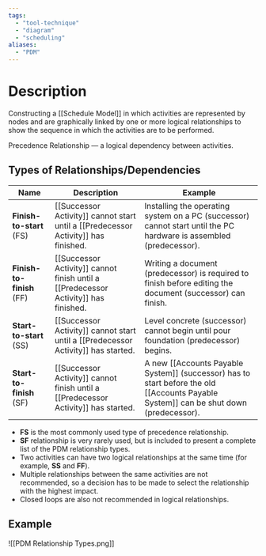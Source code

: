 ```yaml
---
tags:
  - "tool-technique"
  - "diagram"
  - "scheduling"
aliases:
  - "PDM"
---
```

# Description
Constructing a [[Schedule Model]] in which activities are represented by nodes and are graphically linked by one or more logical relationships to show the sequence in which the activities are to be performed.

Precedence Relationship — a logical dependency between activities.
## Types of Relationships/Dependencies
| Name | Description | Example |
| ---- | ---- | ---- |
| **Finish-to-start** (FS) | [[Successor Activity]] cannot start until a [[Predecessor Activity]] has finished. | Installing the operating system on a PC (successor) cannot start until the PC hardware is assembled (predecessor). |
| **Finish-to-finish** (FF) | [[Successor Activity]] cannot finish until a [[Predecessor Activity]] has finished. | Writing a document (predecessor) is required to finish before editing the document (successor) can finish. |
| **Start-to-start** (SS) | [[Successor Activity]] cannot start until a [[Predecessor Activity]] has started. | Level concrete (successor) cannot begin until pour foundation (predecessor) begins. |
| **Start-to-finish** (SF) | [[Successor Activity]] cannot finish until a [[Predecessor Activity]] has started. | A new [[Accounts Payable System]] (successor) has to start before the old [[Accounts Payable System]] can be shut down (predecessor). |
- **FS** is the most commonly used type of precedence relationship.
- **SF** relationship is very rarely used, but is included to present a complete list of the PDM relationship types.
- Two activities can have two logical relationships at the same time (for example, **SS** and **FF**).
- Multiple relationships between the same activities are not recommended, so a decision has to be made to select the relationship with the highest impact.
- Closed loops are also not recommended in logical relationships.
## Example
![[PDM Relationship Types.png]]
